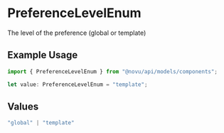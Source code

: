 # PreferenceLevelEnum

The level of the preference (global or template)

## Example Usage

```typescript
import { PreferenceLevelEnum } from "@novu/api/models/components";

let value: PreferenceLevelEnum = "template";
```

## Values

```typescript
"global" | "template"
```